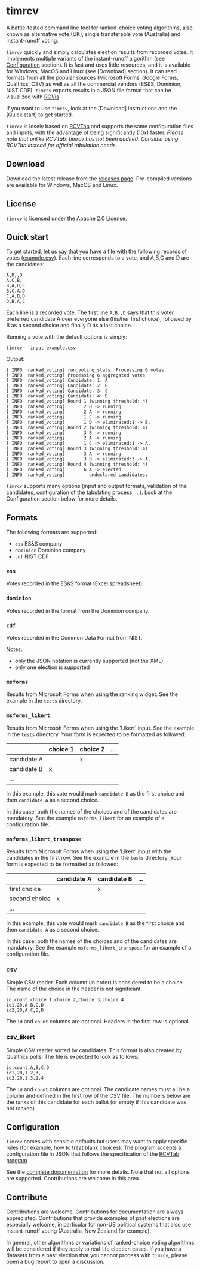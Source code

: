 # timrcv

A battle-tested command line tool for ranked-choice voting algorithms, also known as alternative vote (UK), single transferable vote (Australia) and instant-runoff voting.

`timrcv` quickly and simply calculates election results from recorded votes. It implements multiple variants of the instant-runoff algorithm (see [Configuration](#configuration) section). It is fast and uses little resources, and it is available for Windows, MacOS and Linux (see [Download] section). It can read formats from all the popular sources (Microsoft Forms, Google Forms, Qualtrics, CSV) as well as all the commercial vendors (ES&S, Dominion, NIST CDF). `timrcv` exports results in a JSON file format that can be visualized with [RCVis](www.rcvis.com)

If you want to use `timrcv`, look at the [Download] instructions and the [Quick start] to get started.

`timrcv` is losely based on [RCVTab](https://www.rcvresources.org/rctab) and supports the same configuration files and inputs, with the advantage of being significantly (10x) faster. *Please note that unlike RCVTab, timrcv has not been audited. Consider using RCVTab instead for official tabulation needs*.

## Download

Download the latest release from the [releases page](https://github.com/tjhunter/timrcv/releases). Pre-compiled versions are available for Windows, MacOS and Linux.

## License

`timrcv` is licensed under the Apache 2.0 License.

## Quick start

To get started, let us say that you have a file with the following records of votes ([example.csv](https://github.com/tjhunter/timrcv/raw/main/tests/csv_simple_2/example.csv)). Each line corresponds to a vote, and A,B,C and D are the candidates:

```
A,B,,D
A,C,B,
B,A,D,C
B,C,A,D
C,A,B,D
D,B,A,C
```
Each line is a recorded vote. The first line `A,B,,D` says that this voter preferred candidate A over everyone else (his/her first choice), followed by B as a second choice and finally D as a last choice.

Running a vote with the default options is simply:

```
timrcv --input example.csv
```

Output:

```
[ INFO  ranked_voting] run_voting_stats: Processing 6 votes
[ INFO  ranked_voting] Processing 6 aggregated votes
[ INFO  ranked_voting] Candidate: 1: A
[ INFO  ranked_voting] Candidate: 2: B
[ INFO  ranked_voting] Candidate: 3: C
[ INFO  ranked_voting] Candidate: 4: D
[ INFO  ranked_voting] Round 1 (winning threshold: 4)
[ INFO  ranked_voting]       2 B -> running
[ INFO  ranked_voting]       2 A -> running
[ INFO  ranked_voting]       1 C -> running
[ INFO  ranked_voting]       1 D -> eliminated:1 -> B, 
[ INFO  ranked_voting] Round 2 (winning threshold: 4)
[ INFO  ranked_voting]       3 B -> running
[ INFO  ranked_voting]       2 A -> running
[ INFO  ranked_voting]       1 C -> eliminated:1 -> A, 
[ INFO  ranked_voting] Round 3 (winning threshold: 4)
[ INFO  ranked_voting]       3 A -> running
[ INFO  ranked_voting]       3 B -> eliminated:3 -> A, 
[ INFO  ranked_voting] Round 4 (winning threshold: 4)
[ INFO  ranked_voting]       6 A -> elected
[ INFO  ranked_voting]         undeclared candidates: 
```

`timrcv` supports many options (input and output formats, validation of the candidates, configuration of the tabulating process, ...). Look at the Configuration section below for more details.

## Formats

The following formats are supported:
* `ess` ES&S company
* `dominion` Dominion company
* `cdf` NIST CDF

### `ess`

Votes recorded in the ES&S format (Excel spreadsheet).

### `dominion`

Votes recorded in the format from the Dominion company.

### `cdf`

Votes recorded in the Common Data Format from NIST.

Notes:
- only the JSON notation is currently supported (not the XML)
- only one election is supported

### `msforms`

Results from Microsoft Forms when using the ranking widget. See the example in the `tests` directory.

### `msforms_likert`

Results from Microsoft Forms when using the 'Likert' input. See the example in the `tests` directory. Your form is expected to be formatted as followed:


|             | choice 1 | choice 2 | ... |
|-------------|----------|----------|-----|
| candidate A |          | x        |     |
| candidate B | x        |          |     |
| ...         |          |          |     |

In this example, this vote would mark `candidate B` as the first choice and then `candidate A` as a second choice.

In this case, both the names of the choices and of the candidates are mandatory. See the example `msforms_likert` for an example of a configuration file.

### `msforms_likert_transpose`

Results from Microsoft Forms when using the 'Likert' input with the candidates in the first row. See the example in the `tests` directory. Your form is expected to be formatted as followed:

|               | candidate A | candidate B | ... |
|---------------|-------------|-------------|-----|
| first choice  |             | x           |     |
| second choice | x           |             |     |
| ...           |             |             |     |

In this example, this vote would mark `candidate B` as the first choice and then `candidate A` as a second choice.

In this case, both the names of the choices and of the candidates are mandatory. See the example `msforms_likert_transpose` for an example of a configuration file.

### csv

Simple CSV reader. Each column (in order) is considered to be a choice. The name of the choice in the header is not significant.

```
id,count,choice 1,choice 2,choice 3,choice 4
id1,20,A,B,C,D
id2,20,A,C,B,D
```

The `id` and `count` columns are optional. Headers in the first row is optional.

### csv_likert

Simple CSV reader sorted by candidates. This format is also created by Qualtrics polls. The file is expected to look as follows:

```
id,count,A,B,C,D
id1,20,1,2,3,
id2,20,1,3,2,4
```

The `id` and `count` columns are optional. The candidate names must all be a column and defined in the first row of the CSV file. The numbers below are the ranks of this candidate for each ballot (or empty if this candidate was not ranked).

## Configuration

`timrcv` comes with sensible defaults but users may want to apply specific rules (for example, how to treat blank choices). The program accepts a configuration file in JSON that follows the specification of the [RCVTab program]()

See the [complete documentation](https://github.com/BrightSpots/rcv/blob/develop/config_file_documentation.txt) for more details. Note that not all options are supported. Contributions are welcome in this area.

## Contribute

Contributions are welcome. Contributions for documentation are always appreciated. Contributions that provide examples of past elections are especially welcome, in particular for non-US political systems that also use instant-runoff voting (Australia, New Zealand for example).

In general, other algorithms or variations of ranked-choice voting algorithms will be considered if they apply to real-life election cases. If you have a datasets from a past election that you cannot process with `timrcv`, please open a bug report to open a discussion.

